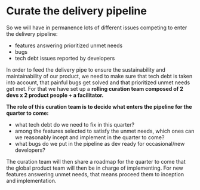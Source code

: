 # Curate the delivery pipeline

So we will have in permanence lots of different issues competing to enter the delivery pipeline:  
- features answering prioritized unmet needs  
- bugs  
- tech debt issues reported by developers

In order to feed the delivery pipe to ensure the sustainability and maintainability of our product, we need to make sure that tech debt is taken into account, that painful bugs get solved and that prioritized unmet needs get met. For that we have set up a **rolling curation team composed of 2 devs x 2 product people + a facilitator.**

**The role of this curation team is to decide what enters the pipeline for the quarter to come:**  
- what tech debt do we need to fix in this quarter?  
- among the features selected to satisfy the unmet needs, which ones can we reasonably incept and implement in the quarter to come?  
- what bugs do we put in the pipeline as dev ready for occasional/new developers?

The curation team will then share a roadmap for the quarter to come that the global product team will then be in charge of implementing. For new features answering unmet needs, that means proceed them to inception and implementation.

